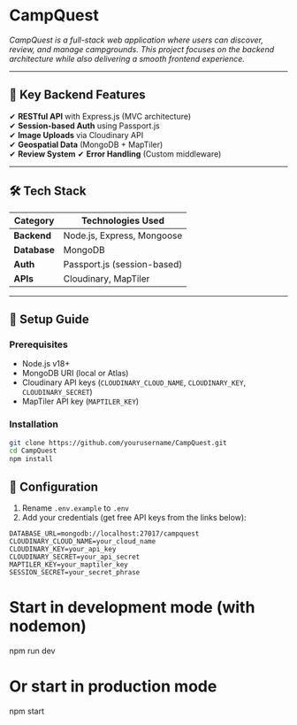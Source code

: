 # CampQuest
*CampQuest is a full-stack web application where users can discover, review, and manage campgrounds. This project focuses on the backend architecture
 while also delivering a smooth frontend experience.*  

---

## 📌 **Key Backend Features**  
✔ **RESTful API** with Express.js (MVC architecture)  
✔ **Session-based Auth** using Passport.js  
✔ **Image Uploads** via Cloudinary API  
✔ **Geospatial Data** (MongoDB + MapTiler)  
✔ **Review System**
✔ **Error Handling** (Custom middleware)  


---

## 🛠 **Tech Stack**  
| Category       | Technologies Used          |  
|----------------|---------------------------|  
| **Backend**    | Node.js, Express, Mongoose |  
| **Database**   | MongoDB                   |  
| **Auth**       | Passport.js (session-based) |  
| **APIs**       | Cloudinary, MapTiler      |  


---

## 🚀 **Setup Guide**  
### Prerequisites  
- Node.js v18+  
- MongoDB URI (local or Atlas)  
- Cloudinary API keys (`CLOUDINARY_CLOUD_NAME`, `CLOUDINARY_KEY`, `CLOUDINARY_SECRET`)  
- MapTiler API key (`MAPTILER_KEY`)  

### Installation  
```bash
git clone https://github.com/yourusername/CampQuest.git
cd CampQuest
npm install

```



## 🔧 Configuration

1. Rename `.env.example` to `.env`
2. Add your credentials (get free API keys from the links below):

```env
DATABASE_URL=mongodb://localhost:27017/campquest
CLOUDINARY_CLOUD_NAME=your_cloud_name
CLOUDINARY_KEY=your_api_key
CLOUDINARY_SECRET=your_api_secret
MAPTILER_KEY=your_maptiler_key
SESSION_SECRET=your_secret_phrase

```

# Start in development mode (with nodemon)
npm run dev

# Or start in production mode
npm start




